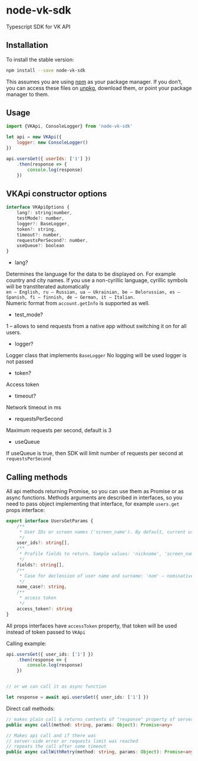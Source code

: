 # node-vk-sdk

Typescript SDK for VK API

## Installation

To install the stable version:

```bash
npm install --save node-vk-sdk
```

This assumes you are using [npm](https://www.npmjs.com/) as your package manager.
If you don’t, you can access these files on [unpkg](https://unpkg.com/node-vk-sdk/), download them, or point your package manager to them.


## Usage

```js
import {VKApi, ConsoleLogger} from 'node-vk-sdk'

let api = new VKApi({
    logger: new ConsoleLogger()
})

api.usersGet({ userIds: ['1'] })
    .then(response => {
        console.log(response)
    })
```

## VKApi constructor options

```js
interface VKApiOptions {
    lang?: string|number,
    testMode?: number,
    logger?: BaseLogger,
    token?: string,
    timeout?: number,
    requestsPerSecond?: number,
    useQueue?: boolean
}
```

* lang?

Determines the language for the data to be displayed on. For example country and city names.
If you use a non-cyrillic language, cyrillic symbols will be transtiterated automatically  
`en – English, ru – Russian, ua – Ukrainian, be – Belorussian, es – Spanish, fi – finnish, de – German, it – Italian.`  
Numeric format from `account.getInfo` is supported as well.


* test_mode?

1 – allows to send requests from a native app without switching it on for all users.

* logger?

Logger class that implements `BaseLogger`
No logging will be used logger is not passed

* token?

Access token

* timeout?

Network timeout in ms

* requestsPerSecond

Maximum requests per second, default is 3

* useQueue

If useQueue is true, then SDK will limit number of requests per second at `requestsPerSecond`

## Calling methods

All api methods returning Promise, so you can use them as Promise or as async functions.
Methods arguments are described in interfaces, so you need to pass object implementing that interface, for example `users.get` props interface:

```typescript
export interface UsersGetParams {
    /**
     * User IDs or screen names ('screen_name'). By default, current user ID.
     */
    user_ids?: string[],
    /**
     * Profile fields to return. Sample values: 'nickname', 'screen_name', 'sex', 'bdate' (birthdate), 'city', 'country', 'timezone', 'photo', 'photo_medium', 'photo_big', 'has_mobile', 'contacts', 'education', 'online', 'counters', 'relation', 'last_seen', 'activity', 'can_write_private_message', 'can_see_all_posts', 'can_post', 'universities',
     */
    fields?: string[],
    /**
     * Case for declension of user name and surname: 'nom' — nominative (default), 'gen' — genitive , 'dat' — dative, 'acc' — accusative , 'ins' — instrumental , 'abl' — prepositional
     */
    name_case?: string,
    /**
     * access token
     */
    access_token?: string
}
```

All props interfaces have `accessToken` property, that token will be used instead of token passed to `VKApi`


Calling example:


```typescript
api.usersGet({ user_ids: ['1'] })
    .then(response => {
        console.log(response)
    })


// or we can call it as async function

let response = await api.usersGet({ user_ids: ['1'] })
```

Direct call methods:

```typescript
// makes plain call & returns contents of "response" property of server response
public async call(method: string, params: Object): Promise<any>

// Makes api call and if there was
// server-side error or requests limit was reached
// repeats the call after some timeout
public async callWithRetry(method: string, params: Object): Promise<any>
```

